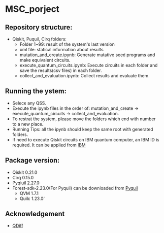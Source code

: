 # MSC_porject

## Repository structure:

* Qiskit, Puquil, Cirq folders:
    *  Folder 1~99: result of the system's last version
    *  xml file: statical information about results
    *  mutation_and_create.ipynb: Generate mutative seed programs and make equivalent circuits.
    *  execute_quantum_circuits.ipynb: Execute circuits in each folder and save the results(csv files) in each folder.
    *  collect_and_evaluation.ipynb: Collect results and evaluate them.

## Running the ystem:
* Selece any QSS.
* Execute the ipynb files in the order of: mutation_and_create -> execute_quantum_circuits -> collect_and_evaluation.
* To restrat the system, please move the folders which end with number to a new place.
* Running Tips: all the ipynb should keep the same root with generated folders.
* If need to execute Qiskit circuits on IBM quantum computer, an IBM ID is required. It can be applied from [IBM](https://quantum-computing.ibm.com/)

## Package version:
* Qiskit 0.21.0
* Cirq 0.15.0
* Pyqiuil 2.27.0 
* Forest-sdk-2.23.0(For Pyquil) can be downloaded from [Pyquil](https://downloads.rigetti.com/qcs-sdk/forest-sdk-2.23.0.msi)
    * QVM 1.7.1
    * Quilc 1.23.0'


## Acknowledgement
* [QDiff](https://github.com/wjy99-c/QDiff)



